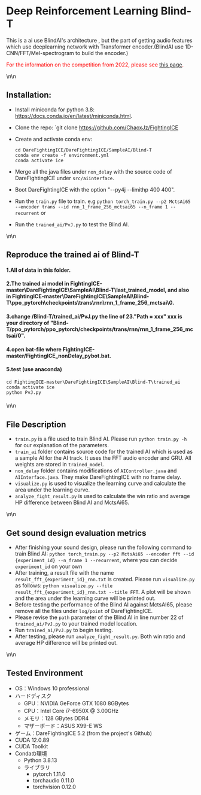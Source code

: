 # Deep Reinforcement Learning Blind-T

This is a ai use BlindAI's architecture , but the part of getting audio features which use deeplearning network with Transformer 
encoder.(BlindAI use 1D-CNN/FFT/Mel-spectrogram to build the encoder.)

<font color="red">For the information on the competition from 2022, please see [this page](https://github.com/ChaoxJz/FightingICE/tree/master/DareFightingICE/SampleAI/Blind-T/paper).</font>

\n\n
## Installation:
- Install miniconda for python 3.8: https://docs.conda.io/en/latest/miniconda.html.
- Clone the repo: `git clone https://github.com/ChaoxJz/FightingICE
- Create and activate conda env:
  
    ```
    cd DareFightingICE/DareFightingICE/SampleAI/Blind-T
    conda env create -f environment.yml
    conda activate ice
    ```

- Merge all the java files under ```non_delay``` with the source code of DareFightingICE under ```src/aiinterface```.
- Boot DareFightingICE with the option "--py4j --limithp 400 400".
- Run the ```train.py``` file to train. e.g ```python torch_train.py --p2 MctsAi65 --encoder trans --id rnn_1_frame_256_mctsai65 --n_frame 1 --recurrent``` or
- Run the ```trained_ai/PvJ.py``` to test the Blind AI.

\n\n

## Reproduce the trained ai of Blind-T ##
#### 1.All of data in this folder. ####

#### 2.The trained ai model in FightingICE-master\DareFightingICE\SampleAI\Blind-T\last_trained_model, and also in FightingICE-master\DareFightingICE\SampleAI\Blind-T\ppo_pytorch\checkpoints\trans\rnn\rnn_1_frame_256_mctsai\0. ####

#### 3.change /Blind-T/trained_ai/PvJ.py the line of 23."Path = xxx" xxx is your directory of "Blind-T/ppo_pytorch/ppo_pytorch/checkpoints/trans/rnn/rnn_1_frame_256_mctsai/0". ####

#### 4.open bat-file where FightingICE-master/FightingICE_nonDelay_pybot.bat.

#### 5.test (use anaconda)
```
cd FightingICE-master\DareFightingICE\SampleAI\Blind-T\trained_ai
conda activate ice
python PvJ.py
```
####
\n\n

## File Description
- ```train.py``` is a file used to train Blind AI. Please run ```python train.py -h``` for our explanation of the parameters.
- ```train_ai``` folder contains source code for the trained AI which is used as a sample AI for the AI track. It uses the FFT audio encoder and GRU. All weights are stored in ```trained_model```.
- ```non_delay``` folder contains modifications of ```AIController.java``` and ```AIInterface.java```. They make DareFightingICE with no frame delay.
- ```visualize.py``` is used to visualize the learning curve and calculate the area under the learning curve.
- ```analyze_fight_result.py``` is used to calculate the win ratio and average HP difference between Blind AI and MctsAi65.

\n\n

## Get sound design evaluation metrics
- After finishing your sound design, please run the following command to train Blind AI:
  ```python torch_train.py --p2 MctsAi65 --encoder fft --id {experiment_id} --n_frame 1 --recurrent```, where you can decide ```experiment_id``` on your own
- After training, a result file with the name ```result_fft_{experiment_id}_rnn.txt``` is created. Please run ```visualize.py``` as follows: ```python visualize.py --file result_fft_{experiment_id}_rnn.txt --title FFT```. A plot will be shown and the area under the learning curve will be printed out.
- Before testing the performance of the Blind AI against MctsAI65, please remove all the files under ```log/point``` of DareFightingICE.
- Please revise the ```path``` parameter of the Blind AI in line number 22 of ```trained_ai/PvJ.py``` to your trained model location.
- Run ```trained_ai/PvJ.py``` to begin testing.
- After testing, please run ```analyze_fight_result.py```. Both win ratio and average HP difference will be printed out.

\n\n

## Tested Environment
- OS：Windows 10 professional
- ハードディスク
	- GPU：NVIDIA GeForce GTX 1080 8GBytes
	- CPU：Intel Core i7-6950X @ 3.00GHz
	- メモリ：128 GBytes DDR4
	- マザーボード：ASUS X99-E WS
- ゲーム：DareFightingICE 5.2 (from the project's Github)
- CUDA 12.0.89
- CUDA Toolkit
- Condaの環境 
	- Python 3.8.13
	- ライブラリ
		- pytorch 1.11.0
		- torchaudio 0.11.0
		- torchvision 0.12.0


